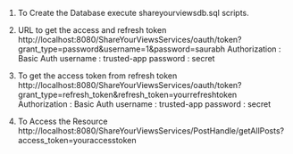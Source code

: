 1. To Create the Database execute shareyourviewsdb.sql scripts.
 
2. URL to get the access and refresh token
	http://localhost:8080/ShareYourViewsServices/oauth/token?grant_type=password&username=1&password=saurabh
	Authorization : Basic Auth
	username : trusted-app
	password : secret

3. To get the access token from refresh token
	http://localhost:8080/ShareYourViewsServices/oauth/token?grant_type=refresh_token&refresh_token=yourrefreshtoken
	Authorization : Basic Auth
	username : trusted-app
	password : secret

4. To Access the Resource
	http://localhost:8080/ShareYourViewsServices/PostHandle/getAllPosts?access_token=youraccesstoken